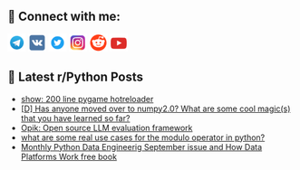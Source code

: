 ## 🔎 Connect with me:
[<img src="https://github.com/bullbesh/bullbesh/blob/main/images/Telegram.png" width="32" height="32" />](https://t.me/bullbesh)
[<img src="https://github.com/bullbesh/bullbesh/blob/main/images/VK.png" width="32" height="32" />](https://vk.com/bullbesh)
[<img src="https://github.com/bullbesh/bullbesh/blob/main/images/Twitter.png" width="32" height="32" />](https://twitter.com/bullbesh1)
[<img src="https://github.com/bullbesh/bullbesh/blob/main/images/Instagram.png" width="32" height="32" />](https://www.instagram.com/bullbesh)
[<img src="https://github.com/bullbesh/bullbesh/blob/main/images/Reddit.png" width="32" height="32" />](https://www.reddit.com/user/bullbesh)
[<img src="https://github.com/bullbesh/bullbesh/blob/main/images/YouTube.png" width="32" height="32" />](https://www.youtube.com/channel/UCtfjRs6uzgq5mfm8S06WTcg)

## 📕 Latest r/Python Posts
<!-- BLOG-POST-LIST:START -->
- [show: 200 line pygame hotreloader](https://www.reddit.com/r/Python/comments/1fq3ola/show_200_line_pygame_hotreloader/)
- [[D] Has anyone moved over to numpy2.0? What are some cool magic&lpar;s&rpar; that you have learned so far?](https://www.reddit.com/r/Python/comments/1fq35j1/d_has_anyone_moved_over_to_numpy20_what_are_some/)
- [Opik: Open source LLM evaluation framework](https://www.reddit.com/r/Python/comments/1fq33rw/opik_open_source_llm_evaluation_framework/)
- [what are some real use cases for the modulo operator in python?](https://www.reddit.com/r/Python/comments/1fq2ywi/what_are_some_real_use_cases_for_the_modulo/)
- [Monthly Python Data Engineerig September issue and How Data Platforms Work free book](https://www.reddit.com/r/Python/comments/1fq0qoc/monthly_python_data_engineerig_september_issue/)
<!-- BLOG-POST-LIST:END -->
